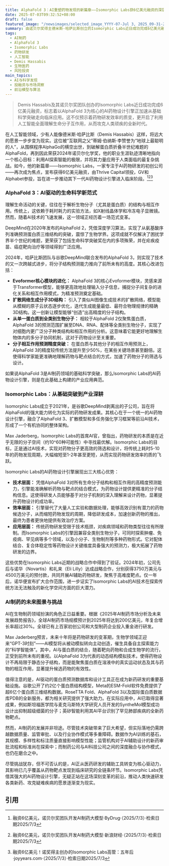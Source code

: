 ```yaml
---
title: AlphaFold 3：AI重塑药物发现的新篇章——Isomorphic Labs获6亿美元融资的深层解读
date: 2025-07-03T09:32:52+08:00
draft: false
featured_image: "/newsimages/selected_image_YYYY-07-Jul 3, 2025_09-31-23-366.jpg"
summary: 由诺贝尔奖得主德米斯·哈萨比斯创立的Isomorphic Labs近日成功完成6亿美元融资，旨在利用其基于AlphaFold 3的AI药物设计引擎，加速创新药物研发。该引擎凭借高精度分子预测和全类别生物分子互作用分析能力，有望大幅缩短药物研发周期，开启AI驱动的生命科学新时代。
tags: 
  - AI制药
  - AlphaFold 3
  - Isomorphic Labs
  - 药物研发
  - 人工智能
  - Demis Hassabis
  - 生物医药
  - 风险投资
main_topics: 
  - AI与科学发现
  - 投融资与市场洞察
  - 前沿模型与算法
---
```


> Demis Hassabis及其诺贝尔奖团队创办的Isomorphic Labs近日成功完成6亿美元融资，标志着以AlphaFold 3为核心的AI药物设计引擎正加速从基础科学突破走向临床应用。这不仅预示着药物研发效率的质变，更开启了利用人工智能全面理解生命分子互作用，从而攻克人类顽疾的全新时代。

在人工智能领域，少有人能像德米斯·哈萨比斯（Demis Hassabis）这样，将远大的愿景一步步变为现实。这位被“互联网之父”蒂姆·伯纳斯·李赞誉为“地球上最聪明的人”，从围棋程序AlphaGo的横空出世，到破解蛋白质折叠半世纪难题的AlphaFold，再到因此荣获2024年诺贝尔化学奖，他的职业生涯轨迹清晰地指向一个核心目标：利用AI探索智能的极限，并将其力量应用于人类面临的最复杂挑战。如今，他的新篇章——Isomorphic Labs，一家专注于AI药物研发的初创公司——再次成为焦点，宣布获得6亿美元融资，由Thrive Capital领投，GV和Alphabet参投，旨在进一步推动其下一代AI药物设计引擎进入临床阶段。[^1][^2][^3]

### AlphaFold 3：AI驱动的生命科学新范式

理解生命活动的关键，往往在于解析生物分子（尤其是蛋白质）的结构与相互作用。传统上，这依赖于耗时耗力的实验方法，如X射线晶体学和冷冻电子显微镜。然而，随着AI技术的飞速发展，这一领域正经历着一场范式变革。

DeepMind在2020年发布的AlphaFold 2，凭借深度学习算法，实现了从氨基酸序列准确预测蛋白质三维结构的突破，震惊了生物学界。这项成就不仅解决了困扰学界半个世纪的难题，更荣获了包括生命科学突破奖在内的多项殊荣，并在疟疾疫苗、癌症靶向治疗等领域得到广泛应用。

2024年，哈萨比斯团队与谷歌DeepMind联合发布的AlphaFold 3，则实现了技术的又一次跨越式进步，将分子结构预测能力推向了前所未有的高度。其核心改进包括：

*   **Evoformer核心模块的进化：** AlphaFold 3的核心Evoformer模块，灵感来源于Transformer模型，能够更高效地处理输入分子信息，捕捉分子间复杂的进化关系和相互作用模式，为精准预测奠定基础。
*   **扩散网络生成分子3D结构：** 引入了类似AI图像生成技术的扩散网络，模型能从模糊的原子云状态逐步优化，迭代生成能量最低、最符合物理规律的精确3D结构。这一创新让模型能够“创造”出高精度的分子结构。
*   **从单一蛋白质到全类别生物分子：** 相较于AlphaFold 2仅聚焦蛋白质，AlphaFold 3的预测范围扩展至DNA、RNA、配体等全类别生物分子，实现了对细胞内更广泛分子种类结构和相互作用的分析。这意味着它能更好地理解生物体内的多分子协同机制，这对于药物设计至关重要。
*   **分子相互作用预测精度突破：** 在蛋白质与其他分子的相互作用预测上，AlphaFold 3的精度较传统方法提升至少50%，在某些关键场景甚至翻倍。这使得科学家能更准确地理解药物与靶点结合的方式，加速了药物分子的筛选与设计。

如果说AlphaFold 3是AI制药领域的基础科学突破，那么Isomorphic Labs的AI药物设计引擎，则是在此基础上构建的产业应用典范。

### Isomorphic Labs：从基础突破到产业深耕

Isomorphic Labs成立于2021年，是谷歌DeepMind剥离出的子公司，旨在将AlphaFold的强大能力转化为实际的药物研发成果。其核心在于一个统一的AI药物设计引擎，融合了AlphaFold 3、扩散模型和多任务强化学习框架等前沿AI技术，形成了一个有机协同的整体架构。

Max Jaderberg，Isomorphic Labs的首席AI官，曾指出，药物研发的本质是在近乎无限的分子空间（约10^60种可能性）中寻找最优解。Isomorphic Labs的目标，正是通过AI技术，实现对药物分子更高效的筛选和设计，将传统上耗时5-10年的药物发现周期，大幅缩短至1-2年甚至更短，从而实现药物研发效率的质的飞跃。

Isomorphic Labs的AI药物设计引擎展现出三大核心优势：

*   **技术层面：** 凭借AlphaFold 3对所有生命分子结构和相互作用的高精度预测能力，引擎能准确解析药物与靶点的结合模式，为药物设计提供更精准的分子结构信息。这使得研发人员能够基于对分子机制的深入理解来设计药物，显著提升药物设计的成功率。
*   **效率层面：** 引擎替代了大量人工实验和数据处理，能够高效识别有潜力的药物候选分子，从而缩短药物发现的周期，降低研发成本，加速创新药物的推出，最终为患者更快地提供有效治疗方案。
*   **应用层面：** 传统药物研发受限于技术瓶颈，对疾病领域和药物类型往往有所限制。而Isomorphic Labs的引擎因兼容全类别生物分子，可同时探索肿瘤、免疫病、罕见病等多个领域，以及小分子、生物制剂等多种药物形式。它对配体结合、复合体稳定性等药物设计关键维度具备强大的预测力，极大拓展了药物研发的边界。

这些优势在Isomorphic Labs近期的战略合作中得到了验证。2024年初，公司先后与诺华（Novartis）和礼来（Eli Lilly）达成战略合作，分别获得3750万美元与4500万美元的预付款，共同开展AI辅助药物研发，聚焦于高难度靶点。仅一年后，诺华便宣布扩大合作范围，进一步证实了Isomorphic Labs的AI技术在探索传统方法无法触及的新化学空间方面的巨大潜力。

### AI制药的未来图景与挑战

AI在生物制药领域扮演的角色正日益重要。根据《2025年AI制药市场分析及未来发展趋势报告》，全球AI制药市场规模预计到2025年将达到200亿美元，年复合增长率超过30%。全球已有上百家初创公司和大型制药企业投入重金进行研发。

Max Jaderberg预言，未来十年将是药物研发的变革期，生物学领域正迎来“GPT-3时刻”——AI模型将从被动模拟转向主动创造，催生具备自主探索能力的“科学智能体”。其中，AI与蛋白质的结合，随着靶向药物和合成生物学的流行，正受到前所未有的重视。以AlphaFold 3为代表的动态结构模拟技术，使得药物设计不再局限于静态分子结构，而是能聚焦蛋白质在溶液中的真实运动状态及其与药物的相互作用，显著提升候选药物的有效性。

值得注意的是，AI驱动的蛋白质预测数据库和设计工具正在成为新药研发的重要基础设施。谷歌公开了约2亿个蛋白质结构模型，Meta的ESM-Fold软件免费提供了超6亿个蛋白质三维结构数据。RoseTTA Fold、AlphaFold 3以及国际蛋白质数据库PDB的全新服务，都为相关研究提供了强大助力。在实际应用中，AI已取得显著成果，例如斯坦福医学院与麦克马斯特大学研究人员开发的SyntheMol模型成功设计出抑制超级细菌的分子；英矽智能利用其AI平台识别了罕见肺部疾病的全新药物靶点。

然而，AI制药的发展并非坦途。尽管技术突破带来了巨大希望，但实际落地仍需跨越数据质量、监管审批、以及行业协作模式等多重障碍。数据作为AI训练的基石，其规模、多样性和标注质量直接影响模型性能；监管机构对于AI辅助设计的新药审批流程和标准尚在探索中；而制药公司与AI科技公司之间的深度融合与协作模式，也仍在磨合之中。

尽管挑战犹存，但不可否认的是，AI正从医药研发的辅助工具转变为核心驱动力，其影响已几乎覆盖从药物靶点发现到临床研究的全链条环节。Isomorphic Labs凭借其强大的AI药物设计引擎，无疑正站在这场深刻变革的前沿，推动人类快速研发各类新药、攻克疑难疾病的愿景逐渐变为现实。
## 引用
[^1]: 融资6亿美元，诺贝尔奖团队开发AI制药大模型·ByDrug·（2025/7/3）·检索日期2025/7/3
[^2]: 融资6亿美元，诺贝尔奖团队开发AI制药大模型·新浪财经·（2025/7/3）·检索日期2025/7/3
[^3]: 融资6亿美元！诺奖得主创办的Isomorphic Labs高管：五年后·joyyears.com·（2025/7/3）·检索日期2025/7/3
[^4]: 融资6亿美元，诺贝尔奖团队开发AI制药大模型·动脉网·陈茂雨（2025/7/3）·检索日期2025/7/3
